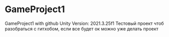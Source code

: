 # GameProject1
GameProject1 with github
Unity Version: 2021.3.25f1 
Тестовый проект чтоб разобраться с гитхобом, если все будет ок можно уже делать проект

